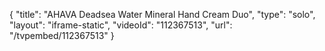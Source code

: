{
    "title": "AHAVA Deadsea Water Mineral Hand Cream Duo",
    "type": "solo",
    "layout": "iframe-static",
    "videoId": "112367513",
    "url": "\/tvpembed\/112367513"
}